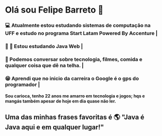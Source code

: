 # Olá sou Felipe Barreto 👋
### :computer: Atualmente estou estudando sistemas de computação na UFF e estudo no programa Start Latam Powered By Accenture |
### :book: :construction: Estou estudando Java Web |
### :speech_balloon: Podemos conversar sobre tecnologia, filmes, comida e qualquer coisa que dê na telha. |
### :grin: Aprendi que no inicio da carreira o Google é o gps do programador | 



#### Sou carioca, tenho 22 anos me amarro em tecnologia e jogos; hqs e mangás também apesar de hoje em dia quase não ler. 


## Uma das minhas frases favoritas é :earth_americas: "Java é Java aqui e em qualquer lugar!" 
